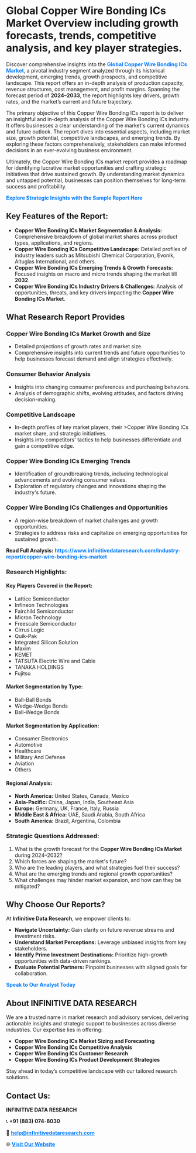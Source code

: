 <h1>Global Copper Wire Bonding ICs Market Overview including growth forecasts, trends, competitive analysis, and key player strategies.</h1>
<p>
Discover comprehensive insights into the 
<a href="https://www.infinitivedataresearch.com/industry-report/copper-wire-bonding-ics-market" rel="dofollow" style="color: #007BFF; text-decoration: none;"><strong>Global Copper Wire Bonding ICs Market</strong></a>, a pivotal industry segment analyzed through its historical development, emerging trends, growth prospects, and competitive landscape. This report offers an in-depth analysis of production capacity, revenue structures, cost management, and profit margins. Spanning the forecast period of <strong>2024–2033</strong>, the report highlights key drivers, growth rates, and the market’s current and future trajectory.
</p>
<p>
The primary objective of this Copper Wire Bonding ICs report is to deliver an insightful and in-depth analysis of the Copper Wire Bonding ICs industry. It offers businesses a clear understanding of the market's current dynamics and future outlook. The report dives into essential aspects, including market size, growth potential, competitive landscapes, and emerging trends. By exploring these factors comprehensively, stakeholders can make informed decisions in an ever-evolving business environment.
</p>
<p>
Ultimately, the Copper Wire Bonding ICs market report provides a roadmap for identifying lucrative market opportunities and crafting strategic initiatives that drive sustained growth. By understanding market dynamics and untapped potential, businesses can position themselves for long-term success and profitability.
</p>
<p>
<a href="https://www.infinitivedataresearch.com/request-sample/reportId=106407" style="color: #007BFF; text-decoration: none;"><strong>Explore Strategic Insights with the Sample Report Here</strong></a>
</p>

<h2>Key Features of the Report:</h2>
<ul>
<li><strong>Copper Wire Bonding ICs Market Segmentation & Analysis:</strong> Comprehensive breakdown of global market shares across product types, applications, and regions.</li>
<li><strong>Copper Wire Bonding ICs Competitive Landscape:</strong> Detailed profiles of industry leaders such as Mitsubishi Chemical Corporation, Evonik, Altuglas International, and others.</li>
<li><strong>Copper Wire Bonding ICs Emerging Trends & Growth Forecasts:</strong> Focused insights on macro and micro trends shaping the market till <strong>2032</strong>.</li>
<li><strong>Copper Wire Bonding ICs Industry Drivers & Challenges:</strong> Analysis of opportunities, threats, and key drivers impacting the <strong>Copper Wire Bonding ICs Market</strong>.</li>
</ul>

<h2>What Research Report Provides</h2>
<h3>Copper Wire Bonding ICs Market Growth and Size</h3>
<ul>
<li>Detailed projections of growth rates and market size.</li>
<li>Comprehensive insights into current trends and future opportunities to help businesses forecast demand and align strategies effectively.</li>
</ul>

<h3>Consumer Behavior Analysis</h3>
<ul>
<li>Insights into changing consumer preferences and purchasing behaviors.</li>
<li>Analysis of demographic shifts, evolving attitudes, and factors driving decision-making.</li>
</ul>

<h3>Competitive Landscape</h3>
<ul>
<li>In-depth profiles of key market players, their >Copper Wire Bonding ICs market share, and strategic initiatives.</li>
<li>Insights into competitors' tactics to help businesses differentiate and gain a competitive edge.</li>
</ul>

<h3>Copper Wire Bonding ICs Emerging Trends</h3>
<ul>
<li>Identification of groundbreaking trends, including technological advancements and evolving consumer values.</li>
<li>Exploration of regulatory changes and innovations shaping the industry's future.</li>
</ul>

<h3>Copper Wire Bonding ICs Challenges and Opportunities</h3>
<ul>
<li>A region-wise breakdown of market challenges and growth opportunities.</li>
<li>Strategies to address risks and capitalize on emerging opportunities for sustained growth.</li>
</ul>
<p><strong>Read Full Analysis:</strong> <a href="https://www.infinitivedataresearch.com/industry-report/copper-wire-bonding-ics-market" rel="dofollow" style="color: #007BFF; text-decoration: none;"><strong>https://www.infinitivedataresearch.com/industry-report/copper-wire-bonding-ics-market</strong></a></p>
<h3>Research Highlights:</h3>
<h4>Key Players Covered in the Report:</h4>
<ul><li>Lattice Semiconductor</li><li>Infineon Technologies</li><li>Fairchild Semiconductor</li><li>Micron Technology</li><li>Freescale Semiconductor</li><li>Cirrus Logic</li><li>Quik-Pak</li><li>Integrated Silicon Solution</li><li>Maxim</li><li>KEMET</li><li>TATSUTA Electric Wire and Cable</li><li>TANAKA HOLDINGS</li><li>Fujitsu</li></ul>
<h4>Market Segmentation by Type:</h4>
<ul><li>Ball-Ball Bonds</li><li>Wedge-Wedge Bonds</li><li>Ball-Wedge Bonds</li></ul>
<h4>Market Segmentation by Application:</h4>
<ul><li>Consumer Electronics</li><li>Automotive</li><li>Healthcare</li><li>Military And Defense</li><li>Aviation</li><li>Others</li></ul>

<h4>Regional Analysis:</h4>
<ul>
<li><strong>North America:</strong> United States, Canada, Mexico</li>
<li><strong>Asia-Pacific:</strong> China, Japan, India, Southeast Asia</li>
<li><strong>Europe:</strong> Germany, UK, France, Italy, Russia</li>
<li><strong>Middle East & Africa:</strong> UAE, Saudi Arabia, South Africa</li>
<li><strong>South America:</strong> Brazil, Argentina, Colombia</li>
</ul>

<h3>Strategic Questions Addressed:</h3>
<ol>
<li>What is the growth forecast for the <strong>Copper Wire Bonding ICs Market</strong> during 2024–2032?</li>
<li>Which forces are shaping the market's future?</li>
<li>Who are the leading players, and what strategies fuel their success?</li>
<li>What are the emerging trends and regional growth opportunities?</li>
<li>What challenges may hinder market expansion, and how can they be mitigated?</li>
</ol>

<h2>Why Choose Our Reports?</h2>
<p>At <strong>Infinitive Data Research</strong>, we empower clients to:</p>
<ul>
<li><strong>Navigate Uncertainty:</strong> Gain clarity on future revenue streams and investment risks.</li>
<li><strong>Understand Market Perceptions:</strong> Leverage unbiased insights from key stakeholders.</li>
<li><strong>Identify Prime Investment Destinations:</strong> Prioritize high-growth opportunities with data-driven rankings.</li>
<li><strong>Evaluate Potential Partners:</strong> Pinpoint businesses with aligned goals for collaboration.</li>
</ul>
<p><a href="https://www.infinitivedataresearch.com/industry-report/copper-wire-bonding-ics-market" rel="dofollow" style="color: #007BFF; text-decoration: none;"><strong>Speak to Our Analyst Today</strong></a></p>

<h2>About INFINITIVE DATA RESEARCH</h2>
<p>We are a trusted name in market research and advisory services, delivering actionable insights and strategic support to businesses across diverse industries. Our expertise lies in offering:</p>
<ul>
<li><strong>Copper Wire Bonding ICs Market Sizing and Forecasting</strong></li>
<li><strong>Copper Wire Bonding ICs Competitive Analysis</strong></li>
<li><strong>Copper Wire Bonding ICs Customer Research</strong></li>
<li><strong>Copper Wire Bonding ICs Product Development Strategies</strong></li>
</ul>
<p>Stay ahead in today’s competitive landscape with our tailored research solutions.</p>

<h2>Contact Us:</h2>
<p><strong>INFINITIVE DATA RESEARCH</strong></p>
<p>📞 <strong>+91 (883) 074-8030</strong></p>
<p>📧 <strong><a href="mailto:help@infinitivedataresearch.com" style="color: #007BFF;">help@infinitivedataresearch.com</a></strong></p>
<p>🌐 <strong><a href="https://www.infinitivedataresearch.com" rel="dofollow" style="color: #007BFF;">Visit Our Website</a></strong></p>